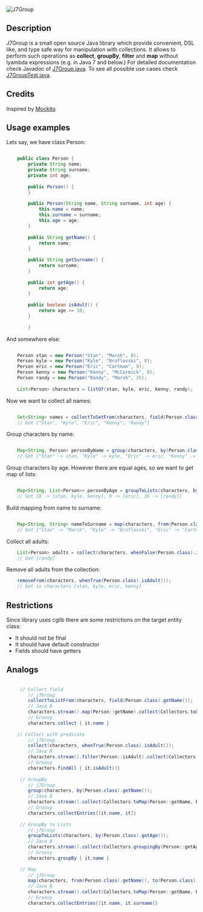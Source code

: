 ![J7Group](logo.jpg)
## Description
J7Group is a small open source Java library which provide convenient, DSL like, and type safe way for manipulation with collections.
It allows to perform such operations as **collect**, **groupBy**, **filter** and **map** without lyambda expressions (e.g. in Java 7 and below.)
For detailed documentation check Javadoc of [J7Group.java](https://github.com/vendigo/j7group/blob/master/src/main/java/com/github/vendigo/j7group/J7Group.java). 
To see all possible use cases check [J7GroupTest.java](https://github.com/vendigo/j7group/blob/master/src/test/java/com/github/vendigo/j7group/J7GroupTest.java).


## Credits
Inspired by [Mockito](http://mockito.org/) 
 
## Usage examples
Lets say, we have class Person:

```java

    public class Person {
        private String name;
        private String surname;
        private int age;
    
        public Person() {
        }
    
        public Person(String name, String surname, int age) {
            this.name = name;
            this.surname = surname;
            this.age = age;
        }
    
        public String getName() {
            return name;
        }
    
        public String getSurname() {
            return surname;
        }
    
        public int getAge() {
            return age;
        }
        
        public boolean isAdult() {
            return age >= 18;
        }
        
        }
```

And somewhere else:

```java

    Person stan = new Person("Stan", "Marsh", 8);
    Person kyle = new Person("Kyle", "Broflovski", 8);
    Person eric = new Person("Eric", "Cartman", 9);
    Person kenny = new Person("Kenny", "McCormick", 8);
    Person randy = new Person("Randy", "Marsh", 35);
    
    List<Person> characters = listOf(stan, kyle, eric, kenny, randy);
```
 
Now we want to collect all names:
 
```java

    Set<String> names = collectToSetFrom(characters, field(Person.class).getName());
    // Got ["Stan", "Kyle", "Eric", "Kenny", "Randy"]
```

Group characters by name:

```java

    Map<String, Person> personByName = group(characters, by(Person.class).getName());
    // Got {"Stan" -> stan, "Kyle" -> kyle, "Eric" -> eric, "Kenny" -> kenny, "Randy" -> randy}
```

Group characters by age. However there are equal ages, so we want to get map of lists:

```java

    Map<String, List<Person>> personByAge = groupToLists(characters, by(Person.class).getAge());
    // Got {8 -> [stan, kyle, kenny], 9 -> [eric], 35 -> [randy]}
```

Build mapping from name to surname:

```java

    Map<String, String> nameToSurname = map(characters, from(Person.class).getName(), to(Person.class).getSurname());
    // Got {"Stan" -> "Marsh", "Kyle" -> "Broflovski", "Eric" -> "Cartman", "Kenny" -> "McCormick", "Randy" -> "Marsh"}
```

Collect all adults:

```java
    List<Person> adults = collect(characters, whenFalse(Person.class).isAdult());
    // Got [randy]
```

Remove all adults from the collection:

```java
    removeFrom(characters, whenTrue(Person.class).isAdult());
    // Got in characters [stan, kyle, eric, kenny]
```

## Restrictions

Since library uses cglib there are some restrictions on the target entity class:
* It should not be final
* It should have default constructor
* Fields should have getters

## Analogs

```java
    
     // Collect field
        // j7Group
        collectToListFrom(characters, field(Person.class).getName());     
        // Java 8   
        characters.stream().map(Person::getName).collect(Collectors.toList());
        // Groovy
        characters.collect { it.name }
        
    // Collect with predicate
        // j7Group
        collect(characters, whenTrue(Person.class).isAdult());
        // Java 8
        characters.stream().filter(Person::isAdult).collect(Collectors.toList());
        // Groovy
        characters.findAll { it.isAdult()}
        
     // GroupBy
        // j7Group
        group(characters, by(Person.class).getName());
        // Java 8
        characters.stream().collect(Collectors.toMap(Person::getName, Function.<Person>identity()));
        // Groovy
        characters.collectEntries{[it.name, it]}
     
     // GroupBy to Lists   
        // j7Group
        groupToLists(characters, by(Person.class).getAge());       
        // Java 8
        characters.stream().collect(Collectors.groupingBy(Person::getAge));
        // Groovy
        characters.groupBy { it.name }
        
     // Map
        // j7Group     
        map(characters, from(Person.class).getName(), to(Person.class).getSurname());
        // Java 8
        characters.stream().collect(Collectors.toMap(Person::getName, Person::getSurname));
        // Groovy
        characters.collectEntries{[it.name, it.surname]}
        
```
